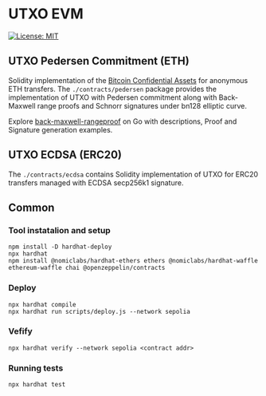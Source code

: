 # UTXO EVM

[![License: MIT](https://img.shields.io/badge/License-MIT-yellow.svg)](https://opensource.org/licenses/MIT)

## UTXO Pedersen Commitment (ETH)
Solidity implementation of the [Bitcoin Confidential Assets](https://blockstream.com/bitcoin17-final41.pdf) 
for anonymous ETH transfers. The `./contracts/pedersen` package provides the implementation of UTXO with Pedersen 
commitment along with Back-Maxwell range proofs and Schnorr signatures under bn128 elliptic curve.

Explore [back-maxwell-rangeproof](https://github.com/olegfomenko/back-maxwell-rangeproof) on Go with descriptions, 
Proof and Signature generation examples. 

## UTXO ECDSA (ERC20)
The `./contracts/ecdsa` contains Solidity implementation of UTXO for ERC20 transfers managed with ECDSA secp256k1 signature.

## Common

### Tool instatalion and setup
```shell
npm install -D hardhat-deploy
npx hardhat
npm install @nomiclabs/hardhat-ethers ethers @nomiclabs/hardhat-waffle ethereum-waffle chai @openzeppelin/contracts
```

### Deploy
```shell
npx hardhat compile
npx hardhat run scripts/deploy.js --network sepolia
```
### Vefify
```shell
npx hardhat verify --network sepolia <contract addr>
```

### Running tests
```shell
npx hardhat test
```